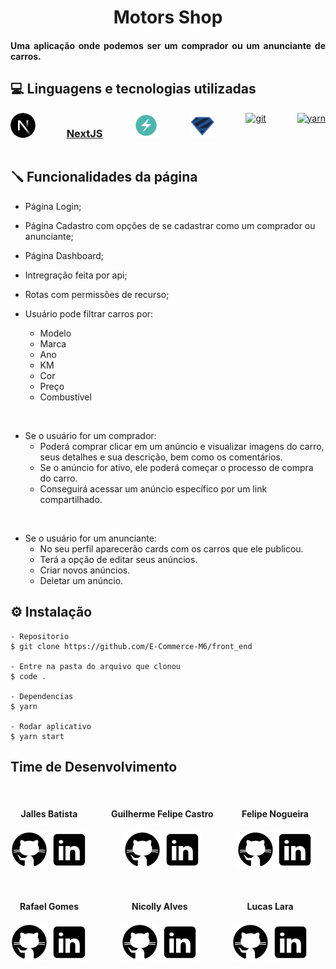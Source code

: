 <h1 align="center">
   Motors Shop
</h1>

<h4 align="justify">Uma aplicação onde podemos ser um comprador ou um anunciante de carros.

## 💻 Linguagens e tecnologias utilizadas

<div style="display: flex; justify-content:space-between; width:100%">
<a href="https://nextjs.org/" target="_blank"> <svg aria-label="Next.js logomark" class="next-mark_root__wLeec" height="40" role="img" viewBox="0 0 180 180" width="40"><mask height="180" id="mask0_408_134" maskUnits="userSpaceOnUse" style="mask-type:alpha" width="180" x="0" y="0"><circle cx="90" cy="90" fill="black" r="90"></circle></mask><g mask="url(#mask0_408_134)"><circle cx="90" cy="90" data-circle="true" fill="black" r="90"></circle><path d="M149.508 157.52L69.142 54H54V125.97H66.1136V69.3836L139.999 164.845C143.333 162.614 146.509 160.165 149.508 157.52Z" fill="url(#paint0_linear_408_134)"></path><rect fill="url(#paint1_linear_408_134)" height="72" width="12" x="115" y="54"></rect></g><defs><linearGradient gradientUnits="userSpaceOnUse" id="paint0_linear_408_134" x1="109" x2="144.5" y1="116.5" y2="160.5"><stop stop-color="white"></stop><stop offset="1" stop-color="white" stop-opacity="0"></stop></linearGradient><linearGradient gradientUnits="userSpaceOnUse" id="paint1_linear_408_134" x1="121" x2="120.799" y1="54" y2="106.875"><stop stop-color="white"></stop><stop offset="1" stop-color="white" stop-opacity="0"></stop></linearGradient></defs></svg></a> 
<h3><a href="https://nextjs.org/" target="_blank"> NextJS</a></h3>
<a href="https://chakra-ui.com/" target="_blank"> <img src="/src/assets/icons8-chakra-ui.svg" alt="chakra ui" width="40" height="40"/></a> 
<a href="https://zod.dev/" target="_blank"> <img src="/src/assets/zod.svg" alt="zod" width="40px" height="40px"/></a> 
<a href="https://git-scm.com/" target="_blank"> <img src="https://www.vectorlogo.zone/logos/git-scm/git-scm-icon.svg" alt="git" width="40" height="40"/></a> 
<a href="https://yarnpkg.com/" target="_blank"> <img src="https://classic.yarnpkg.com/assets/og_image.png" alt="yarn" width="70" height="40"/></a> 
</div>

## 🪛 Funcionalidades da página
  - Página Login;
  - Página Cadastro com opções de se cadastrar como um comprador ou anunciante; 
  - Página Dashboard;
  - Intregração feita por api;
  - Rotas com permissões de recurso;
  
  - Usuário pode filtrar carros por:
    * Modelo
    * Marca
    * Ano
    * KM
    * Cor
    * Preço
    * Combustível
  
<br>

  - Se o usuário for um comprador:
    * Poderá comprar clicar em um anúncio e visualizar imagens do carro, seus detalhes e sua descrição, bem como os comentários.
    * Se o anúncio for ativo, ele poderá começar o processo de compra do carro.
    * Conseguirá acessar um anúncio específico por um link compartilhado.
  
<br>

  - Se o usuário for um anunciante:
    * No seu perfil aparecerão cards com os carros que ele publicou.
    * Terá a opção de editar seus anúncios.
    * Criar novos anúncios.
    * Deletar um anúncio.

## ⚙️ Instalação 

    - Repositorio
    $ git clone https://github.com/E-Commerce-M6/front_end

    - Entre na pasta do arquivo que clonou
    $ code .

    - Dependencias
    $ yarn

    - Rodar aplicativo
    $ yarn start

## Time de Desenvolvimento
<br>

<div style="display: flex; justify-content:space-between; width:100%; flex-wrap:wrap" >
<div align="center" style="margin-bottom:30px">
<h4 align="center">Jalles Batista</h4>
    <a href="https://github.com/jallesbatista"><img src="/src/assets/icons8-github.svg" alt="logo github" /><a> 
    <a href="https://www.linkedin.com/in/jallesbatista/"><img src="/src/assets/icons8-linkedin.svg" alt="logo lindedin" /><a>
</div>
<br>
<div align="center">
<h4 align="center">Guilherme Felipe Castro</h4>
    <a href="https://github.com/Guilherme-GFC"><img src="/src/assets/icons8-github.svg" alt="logo github" /><a> 
    <a href="https://www.linkedin.com/in/guilherme-gfc/"><img src="/src/assets/icons8-linkedin.svg" alt="logo lindedin" /><a>
</div>
<br>
<div align="center">
<h4 align="center">Felipe Nogueira</h4>
    <a href="https://github.com/Flipsy1"><img src="/src/assets/icons8-github.svg" alt="logo github" /><a> 
    <a href="https://www.linkedin.com/in/felipe-nogueira-vieira/"><img src="/src/assets/icons8-linkedin.svg" alt="logo lindedin" /><a>
</div>
<br>
<div align="center">
<h4 align="center">Rafael Gomes</h4>
    <a href="https://github.com/rafaelsantos7520"><img src="/src/assets/icons8-github.svg" alt="logo github" /><a> 
    <a href="https://www.linkedin.com/in/rafaelsantos7520/"><img src="/src/assets/icons8-linkedin.svg" alt="logo lindedin" /><a>
</div>
<br>
<div align="center">
<h4 align="center">Nicolly Alves</h4>
    <a href="https://github.com/NicollyAlves"><img src="/src/assets/icons8-github.svg" alt="logo github" /><a> 
    <a href="https://www.linkedin.com/in/nicollyalves/"><img src="/src/assets/icons8-linkedin.svg" alt="logo lindedin" /><a>
</div>
<br>
<div align="center">
<h4 align="center">Lucas Lara</h4>
    <a href="https://github.com/lucastdelara"><img src="/src/assets/icons8-github.svg" alt="logo github" /><a> 
    <a href="https://www.linkedin.com/in/lucastlara/"><img src="/src/assets/icons8-linkedin.svg" alt="logo lindedin" /><a>
</div>
<br>
</div>